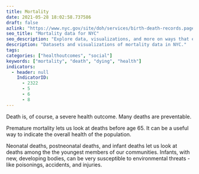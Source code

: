 ```yaml
---
title: Mortality
date: 2021-05-28 18:02:58.737586
draft: false
azlink: "https://www.nyc.gov/site/doh/services/birth-death-records.page"
seo_title: "Mortality data for NYC"
seo_description: "Explore data, visualizations, and more on ways that environments shape health in New York City's neighborhoods."
description: "Datasets and visualizations of mortality data in NYC."
tags:
categories: ["healthoutcomes", "social"]
keywords: ["mortality", "death", "dying", "health"]
indicators:
  - header: null
    IndicatorID:
      - 2322
      - 5
      - 6
      - 8
---
```


Death is, of course, a severe health outcome. Many deaths are preventable.

Premature mortality lets us look at deaths before age 65. It can be a useful way to indicate the overall health of the population.

Neonatal deaths, postneonatal deaths, and infant deaths let us look at deaths among the the youngest members of our communities. Infants, with new, developing bodies, can be very susceptible to environmental threats - like poisonings, accidents, and injuries.
